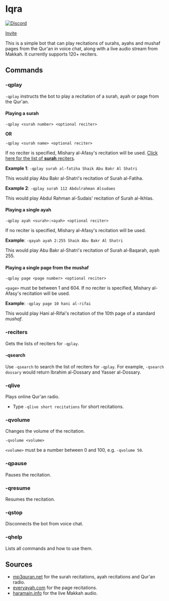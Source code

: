 # Iqra

[![Discord](https://img.shields.io/discord/610613297452023837?label=Support%20Server)](https://discord.gg/Ud3MHJR) 

[Invite](https://discordapp.com/oauth2/authorize?client_id=706134327200841870&scope=bot&permissions=1075264)

This is a simple bot that can play recitations of surahs, ayahs and mushaf pages from the Qur'an in voice chat, along with a live audio stream from Makkah. It currently supports 120+ reciters.

## Commands

### -qplay
`-qplay`  instructs the bot to play a recitation of a surah, ayah or page from the Qur'an. 
#### Playing a surah
```
-qplay <surah number> <optional reciter>
```

**OR**
```
-qplay <surah name> <optional reciter>
```


If no reciter is specified, Mishary al-Afasy's recitation will be used. 
[Click here for the list of **surah** reciters](https://github.com/galacticwarrior9/QuranBot/blob/master/Reciters.md).

**Example 1**: `-qplay surah al-fatiha Shaik Abu Bakr Al Shatri`

This would play Abu Bakr al-Shatri's recitation of Surah al-Fatiha.

**Example 2**: `-qplay surah 112 Abdulrahman Alsudaes`

This would play Abdul Rahman al-Sudais' recitation of Surah al-Ikhlas. 

#### Playing a single ayah
```
-qplay ayah <surah>:<ayah> <optional reciter>
```
If no reciter is specified, Mishary al-Afasy's recitation will be used.

**Example**: `-qayah ayah 2:255 Shaik Abu Bakr Al Shatri`

This would play Abu Bakr al-Shatri's recitation of Surah al-Baqarah, ayah 255.

#### Playing a single page from the mushaf

```
-qplay page <page number> <optional reciter>
```
`<page>` must be between 1 and 604.
If no reciter is specified, Mishary al-Afasy's recitation will be used.

**Example**: `-qplay page 10 hani al-rifai`

This would play Hani al-Rifai's recitation of the 10th page of a standard *mushaf*.

### -reciters
Gets the lists of reciters for `-qplay`.

#### -qsearch
Use 	`-qsearch` to search the list of reciters for `-qplay`. For example, `-qsearch dossary` would return Ibrahim al-Dossary and Yasser al-Dossary.

### -qlive
Plays online Qur'an radio.

-  Type `-qlive short recitations` for short recitations.

### -qvolume
Changes the volume of the recitation. 
```
-qvolume <volume>
```
`<volume>` must be a number between 0 and 100, e.g. `-qvolume 50`.


### -qpause
Pauses the recitation.

### -qresume
Resumes the recitation.

### -qstop
Disconnects the bot from voice chat.

### -qhelp
Lists all commands and how to use them. 

## Sources

 - [mp3quran.net](http://mp3quran.net/) for the surah recitations, ayah recitations and Qur'an radio.
 - [everyayah.com](https://everyayah.com/) for the page recitations.
 - [haramain.info](http://www.haramain.info/) for the live Makkah audio.

